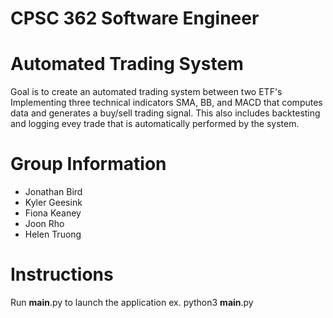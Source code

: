 # CPSC 362 Software Engineer

# Automated Trading System 

Goal is to create an automated trading system between two ETF's 
Implementing three technical indicators SMA, BB, and MACD that computes data and generates a buy/sell trading signal. 
This also includes backtesting and logging evey trade that is automatically performed by the system. 

# Group Information

* Jonathan Bird
* Kyler Geesink
* Fiona Keaney
* Joon Rho
* Helen Truong

# Instructions 
 Run __main__.py to launch the application
 ex. python3 __main__.py

